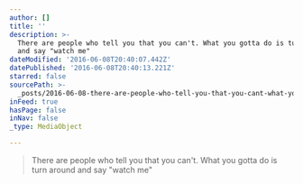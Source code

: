 ```yaml
---
author: []
title: ''
description: >-
  There are people who tell you that you can't. What you gotta do is turn around
  and say "watch me"
dateModified: '2016-06-08T20:40:07.442Z'
datePublished: '2016-06-08T20:40:13.221Z'
starred: false
sourcePath: >-
  _posts/2016-06-08-there-are-people-who-tell-you-that-you-cant-what-you-gotta.md
inFeed: true
hasPage: false
inNav: false
_type: MediaObject

---
```

> There are people who tell you that you can't. What you gotta do is turn around and say "watch me"